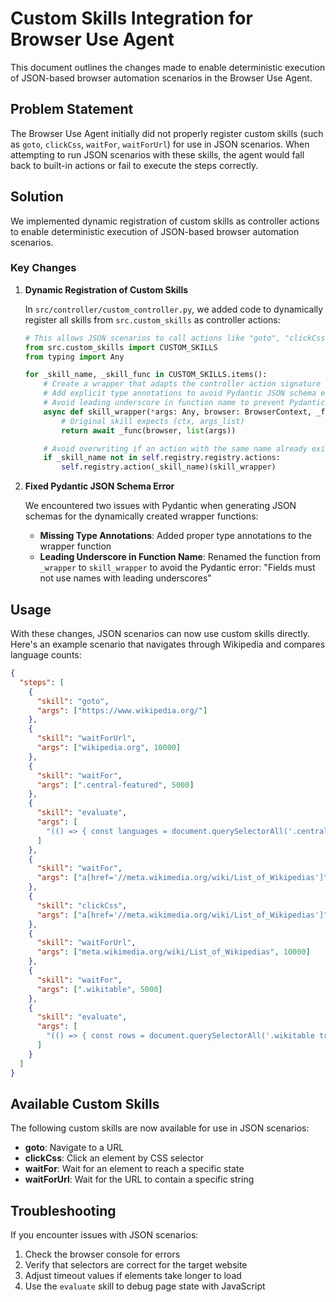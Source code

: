 # Custom Skills Integration for Browser Use Agent

This document outlines the changes made to enable deterministic execution of JSON-based browser automation scenarios in the Browser Use Agent.

## Problem Statement

The Browser Use Agent initially did not properly register custom skills (such as `goto`, `clickCss`, `waitFor`, `waitForUrl`) for use in JSON scenarios. When attempting to run JSON scenarios with these skills, the agent would fall back to built-in actions or fail to execute the steps correctly.

## Solution

We implemented dynamic registration of custom skills as controller actions to enable deterministic execution of JSON-based browser automation scenarios.

### Key Changes

1. **Dynamic Registration of Custom Skills**

   In `src/controller/custom_controller.py`, we added code to dynamically register all skills from `src.custom_skills` as controller actions:

   ```python
   # This allows JSON scenarios to call actions like "goto", "clickCss", etc.
   from src.custom_skills import CUSTOM_SKILLS
   from typing import Any

   for _skill_name, _skill_func in CUSTOM_SKILLS.items():
       # Create a wrapper that adapts the controller action signature
       # Add explicit type annotations to avoid Pydantic JSON schema errors
       # Avoid leading underscore in function name to prevent Pydantic errors
       async def skill_wrapper(*args: Any, browser: BrowserContext, _func=_skill_func) -> Dict[str, Any]:
           # Original skill expects (ctx, args_list)
           return await _func(browser, list(args))

       # Avoid overwriting if an action with the same name already exists
       if _skill_name not in self.registry.registry.actions:
           self.registry.action(_skill_name)(skill_wrapper)
   ```

2. **Fixed Pydantic JSON Schema Error**

   We encountered two issues with Pydantic when generating JSON schemas for the dynamically created wrapper functions:

   - **Missing Type Annotations**: Added proper type annotations to the wrapper function
   - **Leading Underscore in Function Name**: Renamed the function from `_wrapper` to `skill_wrapper` to avoid the Pydantic error: "Fields must not use names with leading underscores"

## Usage

With these changes, JSON scenarios can now use custom skills directly. Here's an example scenario that navigates through Wikipedia and compares language counts:

```json
{
  "steps": [
    {
      "skill": "goto",
      "args": ["https://www.wikipedia.org/"]
    },
    {
      "skill": "waitForUrl",
      "args": ["wikipedia.org", 10000]
    },
    {
      "skill": "waitFor",
      "args": [".central-featured", 5000]
    },
    {
      "skill": "evaluate",
      "args": [
        "(() => { const languages = document.querySelectorAll('.central-featured-lang'); const count = languages.length; localStorage.setItem('languageCount', count); return { mainPageLanguageCount: count }; })()"
      ]
    },
    {
      "skill": "waitFor",
      "args": ["a[href='//meta.wikimedia.org/wiki/List_of_Wikipedias']", 5000]
    },
    {
      "skill": "clickCss",
      "args": ["a[href='//meta.wikimedia.org/wiki/List_of_Wikipedias']"]
    },
    {
      "skill": "waitForUrl",
      "args": ["meta.wikimedia.org/wiki/List_of_Wikipedias", 10000]
    },
    {
      "skill": "waitFor",
      "args": [".wikitable", 5000]
    },
    {
      "skill": "evaluate",
      "args": [
        "(() => { const rows = document.querySelectorAll('.wikitable tr'); const activeLanguages = Array.from(rows).filter(row => row.querySelector('td')).length; const mainPageCount = localStorage.getItem('languageCount'); return { mainPageLanguageCount: mainPageCount, listPageLanguageCount: activeLanguages, note: 'The counts may differ as the main page shows top languages while the list page shows all languages' }; })()"
      ]
    }
  ]
}
```

## Available Custom Skills

The following custom skills are now available for use in JSON scenarios:

- **goto**: Navigate to a URL
- **clickCss**: Click an element by CSS selector
- **waitFor**: Wait for an element to reach a specific state
- **waitForUrl**: Wait for the URL to contain a specific string

## Troubleshooting

If you encounter issues with JSON scenarios:

1. Check the browser console for errors
2. Verify that selectors are correct for the target website
3. Adjust timeout values if elements take longer to load
4. Use the `evaluate` skill to debug page state with JavaScript
